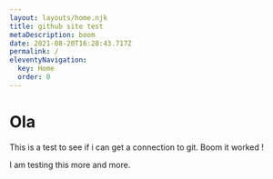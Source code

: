 ```yaml
---
layout: layouts/home.njk
title: github site test
metaDescription: boom
date: 2021-08-20T16:28:43.717Z
permalink: /
eleventyNavigation:
  key: Home
  order: 0
---
```

# Ola

This is a test to see if i can get a connection to git. Boom it worked !

I am testing this more and more.